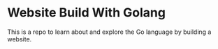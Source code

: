 # Website Build With Golang

This is a repo to learn about and explore the Go language by building a website.
